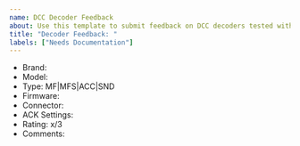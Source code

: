 ```yaml
---
name: DCC Decoder Feedback
about: Use this template to submit feedback on DCC decoders tested with CommandStation-EX
title: "Decoder Feedback: "
labels: ["Needs Documentation"]
---
```


<!--
Thanks for choosing to submit feedback on a DCC decoder that has been tested with CommandStation-EX. Your contribution helps other users get the most out of their decoders, and make informed choices on decoders that suit their needs.
-->

* Brand:
* Model:
* Type: MF|MFS|ACC|SND
* Firmware:
* Connector:
* ACK Settings:
* Rating: x/3
* Comments:

